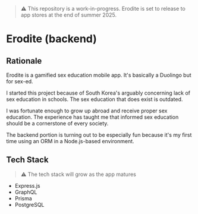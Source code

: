 >⚠️ This repository is a work-in-progress. Erodite is set to release to app stores at the end of summer 2025.

# Erodite (backend)
## Rationale
Erodite is a gamified sex education mobile app. It's basically a Duolingo but for sex-ed.

 I started this project because of South Korea's arguably concerning lack of sex education in schools. The sex education that does exist is outdated.

I was fortunate enough to grow up abroad and receive proper sex education. The experience has taught me that informed sex education should be a cornerstone of every society.

The backend portion is turning out to be especially fun because it's my first time using an ORM in a Node.js-based environment.

## Tech Stack
> ⚠️ The tech stack will grow as the app matures
* Express.js
* GraphQL
* Prisma
* PostgreSQL
